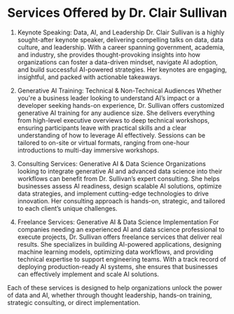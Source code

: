 # Services Offered by Dr. Clair Sullivan

1. Keynote Speaking: Data, AI, and Leadership
Dr. Clair Sullivan is a highly sought-after keynote speaker, delivering compelling talks on data, data culture, and leadership. With a career spanning government, academia, and industry, she provides thought-provoking insights into how organizations can foster a data-driven mindset, navigate AI adoption, and build successful AI-powered strategies. Her keynotes are engaging, insightful, and packed with actionable takeaways.

2. Generative AI Training: Technical & Non-Technical Audiences
Whether you're a business leader looking to understand AI’s impact or a developer seeking hands-on experience, Dr. Sullivan offers customized generative AI training for any audience size. She delivers everything from high-level executive overviews to deep technical workshops, ensuring participants leave with practical skills and a clear understanding of how to leverage AI effectively. Sessions can be tailored to on-site or virtual formats, ranging from one-hour introductions to multi-day immersive workshops.

3. Consulting Services: Generative AI & Data Science
Organizations looking to integrate generative AI and advanced data science into their workflows can benefit from Dr. Sullivan’s expert consulting. She helps businesses assess AI readiness, design scalable AI solutions, optimize data strategies, and implement cutting-edge technologies to drive innovation. Her consulting approach is hands-on, strategic, and tailored to each client’s unique challenges.

4. Freelance Services: Generative AI & Data Science Implementation
For companies needing an experienced AI and data science professional to execute projects, Dr. Sullivan offers freelance services that deliver real results. She specializes in building AI-powered applications, designing machine learning models, optimizing data workflows, and providing technical expertise to support engineering teams. With a track record of deploying production-ready AI systems, she ensures that businesses can effectively implement and scale AI solutions.

Each of these services is designed to help organizations unlock the power of data and AI, whether through thought leadership, hands-on training, strategic consulting, or direct implementation.
